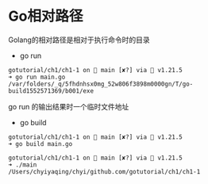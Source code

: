 # Go相对路径

Golang的相对路径是相对于执行命令时的目录

* go run
```
gotutorial/ch1/ch1-1 on  main [✘?] via 🐹 v1.21.5 
➜ go run main.go 
/var/folders/_q/5fhdnhsx0mg_52w806f3898m0000gn/T/go-build1552571369/b001/exe
```

go run 的输出结果时一个临时文件地址

* go build
```
gotutorial/ch1/ch1-1 on  main [✘?] via 🐹 v1.21.5 
➜ go build main.go

gotutorial/ch1/ch1-1 on  main [✘?] via 🐹 v1.21.5 
➜ ./main 
/Users/chyiyaqing/chyi/github.com/gotutorial/ch1/ch1-1
```